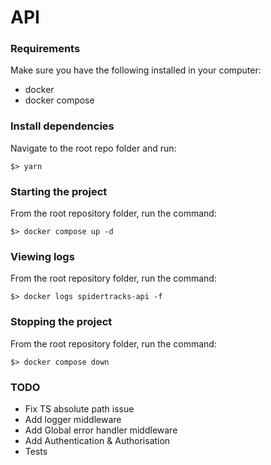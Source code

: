 # API

### Requirements

Make sure you have the following installed in your computer:

* docker
* docker compose

### Install dependencies

Navigate to the root repo folder and run:

```
$> yarn
```

### Starting the project

From the root repository folder, run the command:

```
$> docker compose up -d
```

### Viewing logs

From the root repository folder, run the command:

```
$> docker logs spidertracks-api -f
```

### Stopping the project

From the root repository folder, run the command:

```
$> docker compose down
```

### TODO

* Fix TS absolute path issue
* Add logger middleware
* Add Global error handler middleware
* Add Authentication & Authorisation
* Tests
